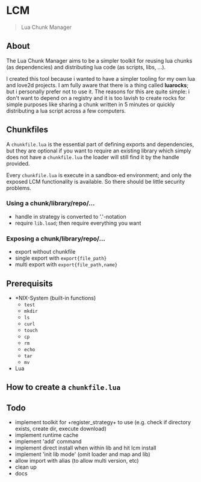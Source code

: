 # LCM

> Lua Chunk Manager 

## About

The Lua Chunk Manager aims to be a simpler toolkit for reusing lua chunks
(as dependencies) and distributing lua code (as scripts, libs, ...).

I created this tool because i wanted to have a simpler tooling for my own lua
and love2d projects. I am fully aware that there is a thing
called **luarocks**; but i personally prefer not to use it. The reasons for
this are quite simple: i don't want to depend on a registry and it is too
lavish to create rocks for simple purposes like sharing a chunk written in 5
minutes or quickly distributing a lua script across a few computers.

## Chunkfiles

A `chunkfile.lua` is the essential part of defining exports and dependencies,
but they are optional if you want to require an existing library which simply
does not have a `chunkfile.lua` the loader will still find it by the handle
provided.

Every `chunkfile.lua` is execute in a sandbox-ed environment; and only the
exposed LCM functionality is available. So there should be little
security problems.

### Using a chunk/library/repo/...

- handle in strategy is converted to '.'-notation
- require `lib.load`; then require everything you want

### Exposing a chunk/library/repo/...

- export without chunkfile
- single export with `export{file_path}`
- multi export with `export{file_path,name}`

## Prerequisits

- *NIX-System (built-in functions)
	- `test`
	- `mkdir`
	- `ls`
	- `curl`
	- `touch`
	- `cp`
	- `rm`
	- `echo`
	- `tar`
	- `mv`
- Lua

## How to create a `chunkfile.lua`


## Todo

- implement toolkit for +register_strategy+ to use (e.g. check if directory
  exists, create dir, execute download)
- implement runtime cache
- implement 'add' command
- implement direct install when within lib and hit lcm install
- implement 'init lib mode' (omit loader and map and lib)
- allow import with alias (to allow multi version, etc)
- clean up
- docs